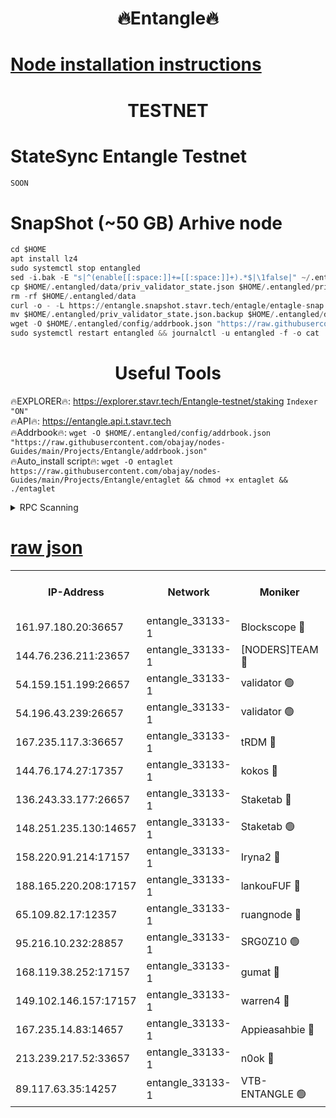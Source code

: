 <h1 align="center"> 🔥Entangle🔥</h1>

[Node installation instructions](https://github.com/obajay/nodes-Guides/tree/main/Projects/Entangle)
=

<h1 align="center"> TESTNET</h1>

# StateSync Entangle Testnet
```python
SOON
```
# SnapShot (~50 GB) Arhive node
```python
cd $HOME
apt install lz4
sudo systemctl stop entangled
sed -i.bak -E "s|^(enable[[:space:]]+=[[:space:]]+).*$|\1false|" ~/.entangled/config/config.toml
cp $HOME/.entangled/data/priv_validator_state.json $HOME/.entangled/priv_validator_state.json.backup
rm -rf $HOME/.entangled/data
curl -o - -L https://entangle.snapshot.stavr.tech/entagle/entagle-snap.tar.lz4 | lz4 -c -d - | tar -x -C $HOME/.entangled --strip-components 2
mv $HOME/.entangled/priv_validator_state.json.backup $HOME/.entangled/data/priv_validator_state.json
wget -O $HOME/.entangled/config/addrbook.json "https://raw.githubusercontent.com/obajay/nodes-Guides/main/Projects/Entangle/addrbook.json"
sudo systemctl restart entangled && journalctl -u entangled -f -o cat
```
 <h1 align="center"> Useful Tools</h1>
 
🔥EXPLORER🔥: https://explorer.stavr.tech/Entangle-testnet/staking        `Indexer "ON"` \
🔥API🔥:      https://entangle.api.t.stavr.tech \
🔥Addrbook🔥: ```wget -O $HOME/.entangled/config/addrbook.json "https://raw.githubusercontent.com/obajay/nodes-Guides/main/Projects/Entangle/addrbook.json"``` \
🔥Auto_install script🔥:  `wget -O entaglet https://raw.githubusercontent.com/obajay/nodes-Guides/main/Projects/Entangle/entaglet && chmod +x entaglet && ./entaglet`


<details>
<summary>RPC Scanning</summary>

<h2 align="center"> We scan nodes in real time every 4 hours. And we provide the final result of RPC endpoints.
We cannot influence the operation of these nodes in any way. </h2>


```python
If Voting Power is higher than 0 --> then the Node is a validator of the network and may be subject to attack and be a potential threat to the chain.
```
```python
We marked such validators with a red symbol
```

</details>

[raw json](https://rpc-check.entangt.stavr.tech/entangt/rpc-entangt-result.json)
=


<table><tr><th>IP-Address</th><th>Network</th><th>Moniker</th><th>Latest Block Height</th><th>Earliest Block Height</th><th>Catching Up</th><th>Tx Index</th><th>Voting Power</th><th>Scan Time</th></tr><tr><td>161.97.180.20:36657</td><td>entangle_33133-1</td><td>Blockscope 🔴</td><td>1199850</td><td>1</td><td>False</td><td>off</td><td>259586473635098</td><td>2023-12-19T07:04:20.072869535UTC</td></tr><tr><td>144.76.236.211:23657</td><td>entangle_33133-1</td><td>[NODERS]TEAM 🔴</td><td>1199855</td><td>1</td><td>False</td><td>off</td><td>47049700500000000</td><td>2023-12-19T07:04:30.824414080UTC</td></tr><tr><td>54.159.151.199:26657</td><td>entangle_33133-1</td><td>validator 🟢</td><td>1199856</td><td>1</td><td>False</td><td>on</td><td>0</td><td>2023-12-19T07:04:38.272606153UTC</td></tr><tr><td>54.196.43.239:26657</td><td>entangle_33133-1</td><td>validator 🟢</td><td>1199857</td><td>1</td><td>False</td><td>on</td><td>0</td><td>2023-12-19T07:04:38.885514876UTC</td></tr><tr><td>167.235.117.3:36657</td><td>entangle_33133-1</td><td>tRDM 🔴</td><td>1199857</td><td>1</td><td>False</td><td>on</td><td>56719660338000</td><td>2023-12-19T07:04:39.933856300UTC</td></tr><tr><td>144.76.174.27:17357</td><td>entangle_33133-1</td><td>kokos 🔴</td><td>1199853</td><td>145001</td><td>False</td><td>on</td><td>89890100000000</td><td>2023-12-19T07:04:27.494161573UTC</td></tr><tr><td>136.243.33.177:26657</td><td>entangle_33133-1</td><td>Staketab 🔴</td><td>1199855</td><td>660001</td><td>False</td><td>on</td><td>23111111100000</td><td>2023-12-19T07:04:33.211311539UTC</td></tr><tr><td>148.251.235.130:14657</td><td>entangle_33133-1</td><td>Staketab 🟢</td><td>1199850</td><td>660801</td><td>False</td><td>on</td><td>0</td><td>2023-12-19T07:04:19.826036779UTC</td></tr><tr><td>158.220.91.214:17157</td><td>entangle_33133-1</td><td>Iryna2 🔴</td><td>1199857</td><td>704001</td><td>False</td><td>on</td><td>180890937000019</td><td>2023-12-19T07:04:39.301469005UTC</td></tr><tr><td>188.165.220.208:17157</td><td>entangle_33133-1</td><td>lankouFUF 🔴</td><td>1199852</td><td>725001</td><td>False</td><td>on</td><td>180899900000002</td><td>2023-12-19T07:04:25.091353056UTC</td></tr><tr><td>65.109.82.17:12357</td><td>entangle_33133-1</td><td>ruangnode 🔴</td><td>1199850</td><td>806001</td><td>False</td><td>off</td><td>252606232826436</td><td>2023-12-19T07:04:20.448647262UTC</td></tr><tr><td>95.216.10.232:28857</td><td>entangle_33133-1</td><td>SRG0Z10 🟢</td><td>1199850</td><td>842001</td><td>False</td><td>off</td><td>0</td><td>2023-12-19T07:04:17.453846224UTC</td></tr><tr><td>168.119.38.252:17157</td><td>entangle_33133-1</td><td>gumat 🔴</td><td>1199852</td><td>962001</td><td>False</td><td>on</td><td>253013548351851</td><td>2023-12-19T07:04:24.812267758UTC</td></tr><tr><td>149.102.146.157:17157</td><td>entangle_33133-1</td><td>warren4 🔴</td><td>1199855</td><td>1054001</td><td>False</td><td>on</td><td>161480740514179</td><td>2023-12-19T07:04:30.549610086UTC</td></tr><tr><td>167.235.14.83:14657</td><td>entangle_33133-1</td><td>Appieasahbie 🔴</td><td>1199857</td><td>1076001</td><td>False</td><td>on</td><td>44568809900999996</td><td>2023-12-19T07:04:39.641307306UTC</td></tr><tr><td>213.239.217.52:33657</td><td>entangle_33133-1</td><td>n0ok 🔴</td><td>1199856</td><td>1099856</td><td>False</td><td>off</td><td>46574292273662988</td><td>2023-12-19T07:04:37.556763482UTC</td></tr><tr><td>89.117.63.35:14257</td><td>entangle_33133-1</td><td>VTB-ENTANGLE 🟢</td><td>1199853</td><td>1162001</td><td>False</td><td>off</td><td>0</td><td>2023-12-19T07:04:28.199268783UTC</td></tr></table>
